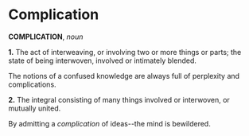 # Complication

**COMPLICATION**, _noun_

**1.** The act of interweaving, or involving two or more things or parts; the state of being interwoven, involved or intimately blended.

The notions of a confused knowledge are always full of perplexity and complications.

**2.** The integral consisting of many things involved or interwoven, or mutually united.

By admitting a _complication_ of ideas--the mind is bewildered.